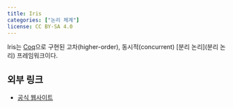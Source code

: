 ```yaml
---
title: Iris
categories: ["논리 체계"]
license: CC BY-SA 4.0
---
```


Iris는 [Coq](Coq)으로 구현된 고차(higher-order), 동시적(concurrent) [분리 논리](분리 논리) 프레임워크이다.

## 외부 링크
* [공식 웹사이트](https://iris-project.org/)
